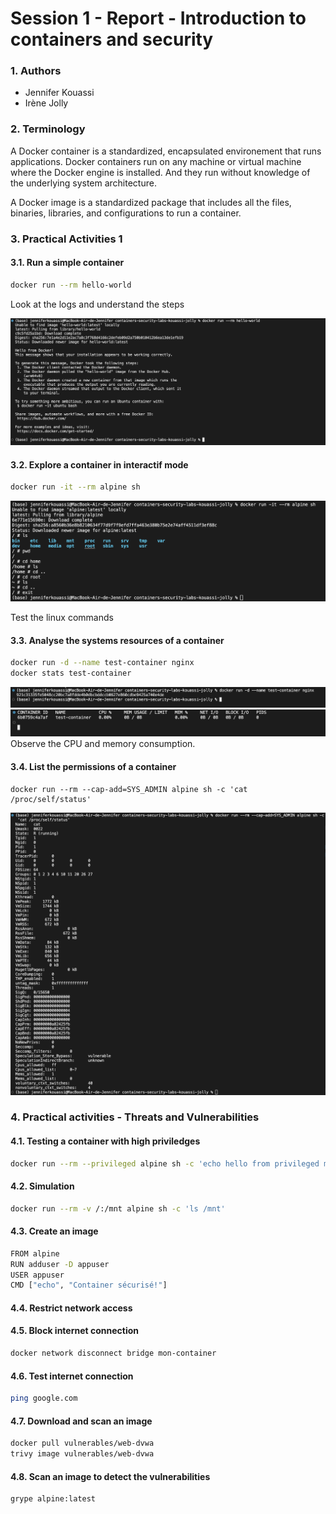 # Session 1 - Report - Introduction to containers and security

### 1. Authors

- Jennifer Kouassi
- Irène Jolly

### 2. Terminology

A Docker container is a standardized, encapsulated environement that runs applications. Docker containers run on any machine or virtual machine where the Docker engine is installed. And they run without knowledge of the underlying system architecture. 

A Docker image is a standardized package that includes all the files, binaries, libraries, and configurations to run a container. 

### 3. Practical Activities 1

#### 3.1. Run a simple container

````bash 
docker run --rm hello-world
````
Look at the logs and understand the steps

![dockerhelloworld](../session1/images/dockerhelloworld.png)

#### 3.2. Explore a container in interactif mode

```bash 
docker run -it --rm alpine sh
```
![dockeralpine](../session1/images/dockeralpine.png)

Test the linux commands

#### 3.3. Analyse the systems resources of a container

```bash
docker run -d --name test-container nginx
docker stats test-container
```
![testcontainer](../session1/images/testcontainer.png)
![statstestcontainer](../session1/images/stats.png)
Observe the CPU and memory consumption. 

#### 3.4. List the permissions of a container

```
docker run --rm --cap-add=SYS_ADMIN alpine sh -c 'cat /proc/self/status'
```
![permissions](../session1/images/permissions.png)

### 4. Practical activities - Threats and Vulnerabilities

#### 4.1. Testing a container with high priviledges

```bash 
docker run --rm --privileged alpine sh -c 'echo hello from privileged mode'
```

#### 4.2. Simulation

```bash 
docker run --rm -v /:/mnt alpine sh -c 'ls /mnt'
```

#### 4.3. Create an image

```bash 
FROM alpine
RUN adduser -D appuser
USER appuser
CMD ["echo", "Container sécurisé!"]
```

#### 4.4. Restrict network access

#### 4.5. Block internet connection
```bash
docker network disconnect bridge mon-container
```

#### 4.6. Test internet connection

```bash 
ping google.com 
```

#### 4.7. Download and scan an image 
```bash
docker pull vulnerables/web-dvwa
trivy image vulnerables/web-dvwa
```

#### 4.8. Scan an image to detect the vulnerabilities

```bash
grype alpine:latest
```









